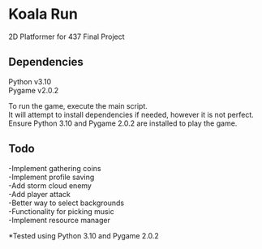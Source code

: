 # Koala Run
 2D Platformer for 437 Final Project 

 Dependencies
 --------------
 Python v3.10<br />
 Pygame v2.0.2<br />

 To run the game, execute the main script.<br />
 It will attempt to install dependencies if needed, however it is not perfect.<br />
 Ensure Python 3.10 and Pygame 2.0.2 are installed to play the game.

 Todo
 --------------
 -Implement gathering coins<br />
 -Implement profile saving<br />
 -Add storm cloud enemy<br />
 -Add player attack<br />
 -Better way to select backgrounds<br />
 -Functionality for picking music<br />
 -Implement resource manager<br />

 *Tested using Python 3.10 and Pygame 2.0.2
